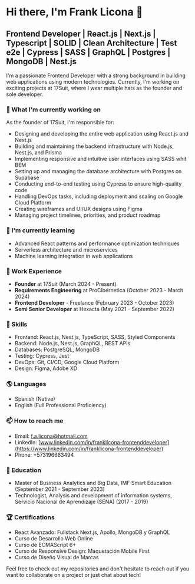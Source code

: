 # Hi there, I'm Frank Licona 👋

## Frontend Developer | React.js | Next.js | Typescript | SOLID | Clean Architecture | Test e2e | Cypress | SASS | GraphQL | Postgres | MongoDB | Nest.js

I'm a passionate Frontend Developer with a strong background in building web applications using modern technologies. Currently, I'm working on exciting projects at 17Suit, where I wear multiple hats as the founder and sole developer.

### 🔭 What I'm currently working on

As the founder of 17Suit, I'm responsible for:

- Designing and developing the entire web application using React.js and Next.js
- Building and maintaining the backend infrastructure with Node.js, Nest.js, and Prisma
- Implementing responsive and intuitive user interfaces using SASS whit BEM
- Setting up and managing the database architecture with Postgres on Supabase
- Conducting end-to-end testing using Cypress to ensure high-quality code
- Handling DevOps tasks, including deployment and scaling on Google Cloud Platform
- Creating wireframes and UI/UX designs using Figma
- Managing project timelines, priorities, and product roadmap

### 🌱 I'm currently learning

- Advanced React patterns and performance optimization techniques
- Serverless architecture and microservices
- Machine learning integration in web applications

### 💼 Work Experience

- **Founder** at 17Suit (March 2024 - Present)
- **Requirements Engineering** at ProCibernetica (October 2023 - March 2024)
- **Frontend Developer** - Freelance (February 2023 - October 2023)
- **Semi Senior Developer** at Hexacta (May 2021 - September 2022)

### 🚀 Skills

- Frontend: React.js, Next.js, TypeScript, SASS, Styled Components
- Backend: Node.js, Nest.js, GraphQL, REST APIs
- Databases: PostgreSQL, MongoDB
- Testing: Cypress, Jest
- DevOps: Git, CI/CD, Google Cloud Platform
- Design: Figma, Adobe XD

### 🌎 Languages

- Spanish (Native)
- English (Full Professional Proficiency)

### 📫 How to reach me

- Email: f.a.licona@hotmail.com
- LinkedIn: [www.linkedin.com/in/franklicona-frontenddeveloper](https://www.linkedin.com/in/franklicona-frontenddeveloper)
- Phone: +573196663494

### 📜 Education

- Master of Business Analytics and Big Data, IMF Smart Education (September 2021 - September 2023)
- Technologist, Analysis and development of information systems, Servicio Nacional de Aprendizaje (SENA) (2017 - 2019)

### 🏆 Certifications

- React Avanzado: Fullstack Next.js, Apollo, MongoDB y GraphQL
- Curso de Desarrollo Web Online
- Curso de ECMAScript 6+
- Curso de Responsive Design: Maquetación Mobile First
- Curso de Diseño Visual de Marcas

Feel free to check out my repositories and don't hesitate to reach out if you want to collaborate on a project or just chat about tech!
